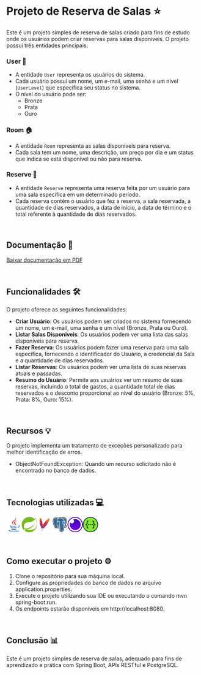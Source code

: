 # Projeto de Reserva de Salas ⭐

Este é um projeto simples de reserva de salas criado para fins de estudo onde os usuários podem criar reservas para salas disponíveis. O projeto possui três entidades principais:

### User 👤
- A entidade `User` representa os usuários do sistema.
- Cada usuário possui um nome, um e-mail, uma senha e um nível (`UserLevel`) que especifica seu status no sistema.
- O nível do usuário pode ser:
  - Bronze
  - Prata
  - Ouro

### Room 🏠
- A entidade `Room` representa as salas disponíveis para reserva.
- Cada sala tem um nome, uma descrição, um preço por dia e um status que indica se está disponível ou não para reserva.

### Reserve 📅
- A entidade `Reserve` representa uma reserva feita por um usuário para uma sala específica em um determinado período.
- Cada reserva contém o usuário que fez a reserva, a sala reservada, a quantidade de dias reservados, a data de início, a data de término e o total referente à quantidade de dias reservados.

<br>

## Documentação 📝

[Baixar documentação em PDF](https://github.com/mateuzu/reserve_system/files/14594518/Projeto.API.Reserve.pdf)

<br>

## Funcionalidades 🛠️

O projeto oferece as seguintes funcionalidades:

- **Criar Usuário**: Os usuários podem ser criados no sistema fornecendo um nome, um e-mail, uma senha e um nível (Bronze, Prata ou Ouro).
- **Listar Salas Disponíveis**: Os usuários podem ver uma lista das salas disponíveis para reserva.
- **Fazer Reserva**: Os usuários podem fazer uma reserva para uma sala específica, fornecendo o identificador do Usuário, a credencial da Sala e a quantidade de dias reservados.
- **Listar Reservas**: Os usuários podem ver uma lista de suas reservas atuais e passadas.
- **Resumo do Usuário**: Permite aos usuários ver um resumo de suas reservas, incluindo o total de gastos, a quantidade total de dias reservados e o desconto proporcional ao nível do usuário (Bronze: 5%, Prata: 8%, Ouro: 15%).

<br>

## Recursos 💡

O projeto implementa um tratamento de exceções personalizado para melhor identificação de erros.

- ObjectNotFoundException: Quando um recurso solicitado não é encontrado no banco de dados.

<br>

## Tecnologias utilizadas 💻
<img src="https://raw.githubusercontent.com/devicons/devicon/master/icons/java/java-original.svg" alt="java" width="40" height="40" style="max-width: 100%;"><img src="https://raw.githubusercontent.com/devicons/devicon/master/icons/spring/spring-original.svg" alt="spring" width="40" height="40" style="max-width: 100%;"><img src="https://github.com/devicons/devicon/blob/master/icons/maven/maven-original.svg" alt="maven" width="40" height="40" style="max-width: 100%;"><img src="https://github.com/devicons/devicon/blob/master/icons/postgresql/postgresql-original.svg" alt="postgresql" width="40" height="40" style="max-width: 100%;"><img src="https://github.com/devicons/devicon/blob/master/icons/insomnia/insomnia-original.svg" alt="insomnia" width="40" height="40" style="max-width: 100%;"><img src="https://github.com/devicons/devicon/blob/master/icons/swagger/swagger-original.svg" alt="swagger" width="40" height="40" style="max-width: 100%;">

<br>

## Como executar o projeto ⚙️
1. Clone o repositório para sua máquina local.
2. Configure as propriedades do banco de dados no arquivo application.properties.
3. Execute o projeto utilizando sua IDE ou executando o comando mvn spring-boot:run.
4. Os endpoints estarão disponíveis em http://localhost:8080.

<br>

## Conclusão 📊
Este é um projeto simples de reserva de salas, adequado para fins de aprendizado e prática com Spring Boot, APIs RESTful e PostgreSQL.
